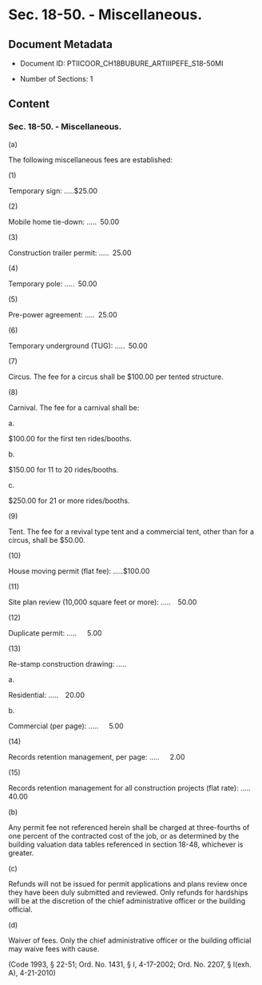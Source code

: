 # Sec. 18-50. - Miscellaneous.

## Document Metadata

- Document ID: PTIICOOR_CH18BUBURE_ARTIIIPEFE_S18-50MI

- Number of Sections: 1


## Content

### Sec. 18-50. - Miscellaneous.

(a)


The following miscellaneous fees are established:


(1)


Temporary sign: .....$25.00


(2)


Mobile home tie-down: ..... 50.00


(3)


Construction trailer permit: ..... 25.00


(4)


Temporary pole: ..... 50.00


(5)


Pre-power agreement: ..... 25.00


(6)


Temporary underground (TUG): ..... 50.00


(7)


Circus. The fee for a circus shall be $100.00 per tented structure.


(8)


Carnival. The fee for a carnival shall be:


a.


$100.00 for the first ten rides/booths.


b.


$150.00 for 11 to 20 rides/booths.


c.


$250.00 for 21 or more rides/booths.


(9)


Tent. The fee for a revival type tent and a commercial tent, other than for a circus,
shall be $50.00.


(10)


House moving permit (flat fee): .....$100.00


(11)


Site plan review (10,000 square feet or more): .....  50.00


(12)


Duplicate permit: .....   5.00


(13)


Re-stamp construction drawing: .....


a.


Residential: .....  20.00


b.


Commercial (per page): .....   5.00


(14)


Records retention management, per page: .....   2.00


(15)


Records retention management for all construction projects (flat rate): .....  40.00


(b)


Any permit fee not referenced herein shall be charged at three-fourths of one percent
of the contracted cost of the job, or as determined by the building valuation data
tables referenced in section 18-48, whichever is greater.


(c)


Refunds will not be issued for permit applications and plans review once they have
been duly submitted and reviewed. Only refunds for hardships will be at the discretion
of the chief administrative officer or the building official.


(d)


Waiver of fees. Only the chief administrative officer or the building official may
waive fees with cause.


(Code 1993, § 22-51; Ord. No. 1431, § I, 4-17-2002; Ord. No. 2207, § I(exh. A), 4-21-2010)

